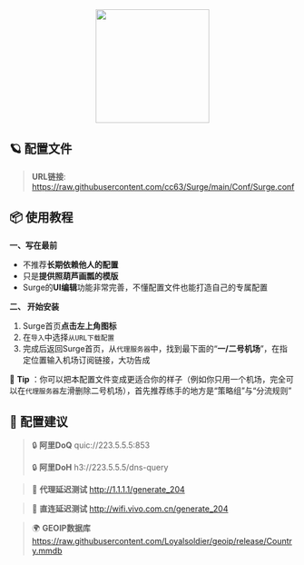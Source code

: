 <div align="center">
 <img src="https://raw.githubusercontent.com/cc63/Surge/main/Module/Surge.png" width="200">
</div>

## 🪐 配置文件
> **URL链接**:  https://raw.githubusercontent.com/cc63/Surge/main/Conf/Surge.conf

## 📦 使用教程

**一、写在最前**

- 不推荐**长期依赖他人的配置**
- 只是**提供照葫芦画瓢的模版**
- Surge的**UI编辑**功能非常完善，不懂配置文件也能打造自己的专属配置


**二、 开始安装**

1. Surge首页**点击左上角图标**
2. 在`导入`中选择`从URL下载配置`
4. 完成后返回Surge首页，从`代理服务器`中，找到最下面的“**一/二号机场**”，在指定位置输入机场订阅链接，大功告成

🔔 **Tip** ：你可以把本配置文件变成更适合你的样子（例如你只用一个机场，完全可以在`代理服务器`左滑删除二号机场），首先推荐练手的地方是“策略组”与“分流规则”

## 🧩 配置建议

>  🔒 **阿里DoQ** quic://223.5.5.5:853
> 
>  🔒 **阿里DoH** h3://223.5.5.5/dns-query

>  🛜 **代理延迟测试** http://1.1.1.1/generate_204

>  🛜 **直连延迟测试** http://wifi.vivo.com.cn/generate_204

>  🌍 **GEOIP数据库** https://raw.githubusercontent.com/Loyalsoldier/geoip/release/Country.mmdb
